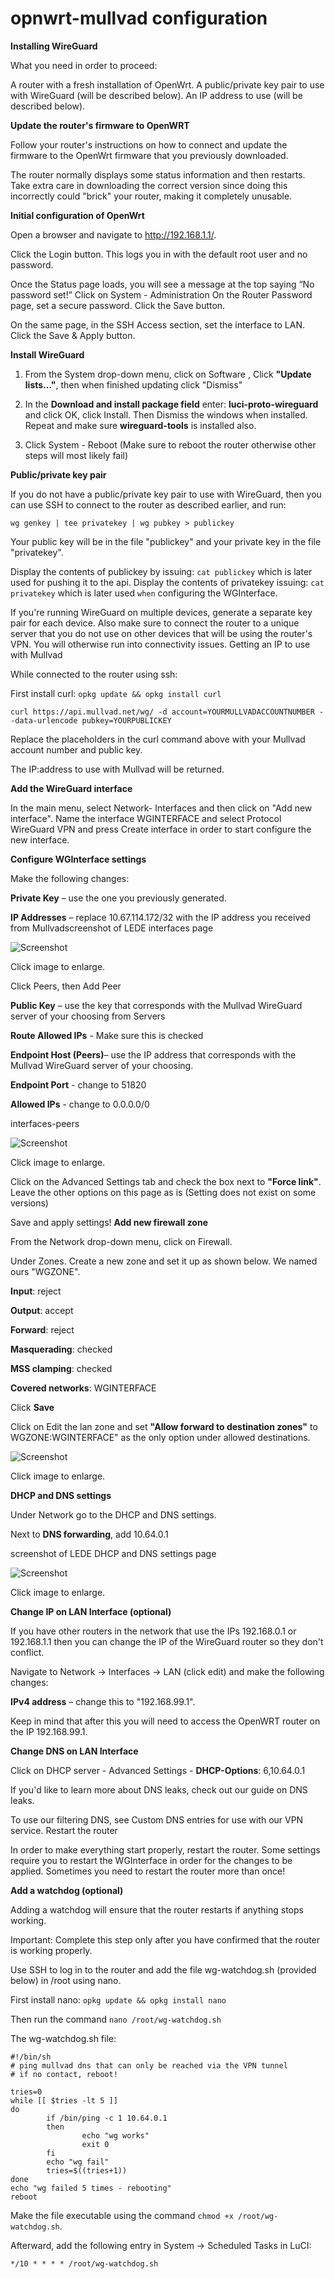 # opnwrt-mullvad configuration

**Installing WireGuard**

What you need in order to proceed:

A router with a fresh installation of OpenWrt.
A public/private key pair to use with WireGuard (will be described below).
An IP address to use (will be described below).
    
**Update the router's firmware to OpenWRT**

Follow your router's instructions on how to connect and update the firmware to the OpenWrt firmware that you previously downloaded.

The router normally displays some status information and then restarts. Take extra care in downloading the correct version since doing this incorrectly could "brick" your router, making it completely unusable.

**Initial configuration of OpenWrt**

Open a browser and navigate to http://192.168.1.1/.

Click the Login button. This logs you in with the default root user and no password.

Once the Status page loads, you will see a message at the top saying “No password set!” Click on System - Administration
On the Router Password page, set a secure password. Click the Save button.

On the same page, in the SSH Access section, set the interface to LAN. Click the Save & Apply button.

**Install WireGuard**

1. From the System drop-down menu, click on Software , Click **"Update lists..."**, then when finished updating click "Dismiss"

2. In the **Download and install package field** enter: **luci-proto-wireguard** and click OK, click Install. Then Dismiss the windows when installed. Repeat and make sure **wireguard-tools** is installed also.

3. Click System - Reboot (Make sure to reboot the router otherwise other steps will most likely fail)

**Public/private key pair**

If you do not have a public/private key pair to use with WireGuard, then you can use SSH to connect to the router as described earlier, and run:

```wg genkey | tee privatekey | wg pubkey > publickey```

Your public key will be in the file "publickey" and your private key in the file "privatekey".

Display the contents of publickey by issuing: ```cat publickey``` which is later used for pushing it to the api.
Display the contents of privatekey issuing: ```cat privatekey``` which is later used ```when``` configuring the WGInterface.

If you're running WireGuard on multiple devices, generate a separate key pair for each device. Also make sure to connect the router to a unique server that you do not use on other devices that will be using the router's VPN. You will otherwise run into connectivity issues.
Getting an IP to use with Mullvad

While connected to the router using ssh:

First install curl: ```opkg update && opkg install curl```

```curl https://api.mullvad.net/wg/ -d account=YOURMULLVADACCOUNTNUMBER --data-urlencode pubkey=YOURPUBLICKEY```

Replace the placeholders in the curl command above with your Mullvad account number and public key.

The IP:address to use with Mullvad will be returned.

**Add the WireGuard interface**

In the main menu, select Network- Interfaces and then click on "Add new interface". Name the interface  WGINTERFACE and select Protocol WireGuard VPN and press Create interface in order to start configure the new interface.

**Configure WGInterface settings**

Make the following changes:

  **Private Key** –  use the one you previously generated.
  
  **IP Addresses** – replace 10.67.114.172/32 with the IP address you received from Mullvadscreenshot of LEDE interfaces page

![Screenshot](wg-interfaces.png)

Click image to enlarge.

Click Peers, then Add Peer

  **Public Key** – use the key that corresponds with the Mullvad WireGuard server of your choosing from Servers
  
  **Route Allowed IPs** - Make sure this is checked
  
  **Endpoint Host (Peers)**– use the IP address that corresponds with the Mullvad WireGuard server of your choosing.
  
  **Endpoint Port** - change to 51820
  
  **Allowed IPs** - change to 0.0.0.0/0

interfaces-peers

![Screenshot](interfaces-peer_zit04o4.png)

Click image to enlarge.

Click on the Advanced Settings tab and check the box next to **"Force link"**. Leave the other options on this page as is (Setting does not exist on some versions)

Save and apply settings!
**Add new firewall zone**

From the Network drop-down menu, click on Firewall.

Under Zones. Create a new zone and set it up as shown below. We named ours "WGZONE".

**Input**: reject

**Output**: accept

**Forward**: reject

**Masquerading**: checked

**MSS clamping**: checked

**Covered networks**: WGINTERFACE
 
Click **Save**


Click on Edit the lan zone and set **"Allow forward to destination zones"** to WGZONE:WGINTERFACE" as the only option under allowed destinations.

 
![Screenshot](zones.png)

Click image to enlarge.

**DHCP and DNS settings**

Under Network go to the DHCP and DNS settings.

Next to **DNS forwarding**, add 10.64.0.1

screenshot of LEDE DHCP and DNS settings page

![Screenshot](dhcpdns.png)

Click image to enlarge.

**Change IP on LAN Interface (optional)**

If you have other routers in the network that use the IPs 192.168.0.1 or 192.168.1.1 then you can change the IP of the WireGuard router so they don't conflict.

Navigate to Network → Interfaces → LAN (click edit) and make the following changes:

  **IPv4 address** – change this to "192.168.99.1".

Keep in mind that after this you will need to access the OpenWRT router on the IP 192.168.99.1.

**Change DNS on LAN Interface**

Click on DHCP server - Advanced Settings - **DHCP-Options**: 6,10.64.0.1

If you'd like to learn more about DNS leaks, check out our guide on DNS leaks.

To use our filtering DNS, see Custom DNS entries for use with our VPN service.
Restart the router

In order to make everything start properly, restart the router. Some settings require you to restart the WGInterface in order for the changes to be applied. Sometimes you need to restart the router more than once!

**Add a watchdog (optional)**

Adding a watchdog will ensure that the router restarts if anything stops working.

Important: Complete this step only after you have confirmed that the router is working properly.

Use SSH to log in to the router and add the file wg-watchdog.sh (provided below) in /root using nano.

First install nano: ```opkg update && opkg install nano```

Then run the command ```nano /root/wg-watchdog.sh```

The wg-watchdog.sh file:

```
#!/bin/sh
# ping mullvad dns that can only be reached via the VPN tunnel
# if no contact, reboot!

tries=0
while [[ $tries -lt 5 ]]
do
        if /bin/ping -c 1 10.64.0.1
        then
                echo "wg works"
                exit 0
        fi
        echo "wg fail"
        tries=$((tries+1))
done
echo "wg failed 5 times - rebooting"
reboot
```

Make the file executable using the command ```chmod +x /root/wg-watchdog.sh```.

Afterward, add the following entry in System → Scheduled Tasks in LuCI:

```*/10 * * * * /root/wg-watchdog.sh```
